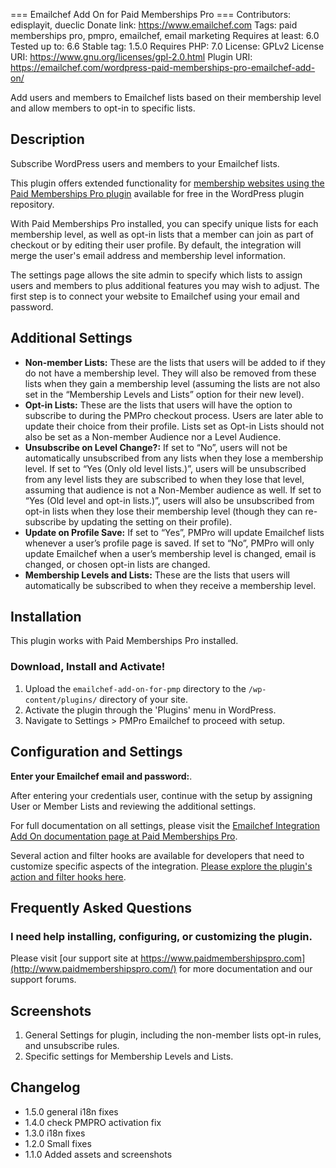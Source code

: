 === Emailchef Add On for Paid Memberships Pro ===
Contributors: edisplayit, dueclic
Donate link: https://www.emailchef.com
Tags: paid memberships pro, pmpro, emailchef, email marketing
Requires at least: 6.0
Tested up to: 6.6
Stable tag: 1.5.0
Requires PHP: 7.0
License: GPLv2
License URI: https://www.gnu.org/licenses/gpl-2.0.html
Plugin URI: https://emailchef.com/wordpress-paid-memberships-pro-emailchef-add-on/

Add users and members to Emailchef lists based on their membership level and allow members to opt-in to specific lists.

## Description

Subscribe WordPress users and members to your Emailchef lists.

This plugin offers extended functionality for [membership websites using the Paid Memberships Pro plugin](https://wordpress.org/plugins/paid-memberships-pro/) available for free in the WordPress plugin repository.

With Paid Memberships Pro installed, you can specify unique lists for each membership level, as well as opt-in lists that a member can join as part of checkout or by editing their user profile. By default, the integration will merge the user's email address and membership level information.

The settings page allows the site admin to specify which lists to assign users and members to plus additional features  you may wish to adjust. The first step is to connect your website to Emailchef using your email and password.

## Additional Settings

* **Non-member Lists:** These are the lists that users will be added to if they do not have a membership level. They will also be removed from these lists when they gain a membership level (assuming the lists are not also set in the “Membership Levels and Lists” option for their new level).
* **Opt-in Lists:** These are the lists that users will have the option to subscribe to during the PMPro checkout process. Users are later able to update their choice from their profile. Lists set as Opt-in Lists should not also be set as a Non-member Audience nor a Level Audience.
* **Unsubscribe on Level Change?:** If set to “No”, users will not be automatically unsubscribed from any lists when they lose a membership level. If set to “Yes (Only old level lists.)”, users will be unsubscribed from any level lists they are subscribed to when they lose that level, assuming that audience is not a Non-Member audience as well. If set to “Yes (Old level and opt-in lists.)”, users will also be unsubscribed from opt-in lists when they lose their membership level (though they can re-subscribe by updating the setting on their profile).
* **Update on Profile Save:** If set to “Yes”, PMPro will update Emailchef lists whenever a user’s profile page is saved. If set to “No”, PMPro will only update Emailchef when a user’s membership level is changed, email is changed, or chosen opt-in lists are changed.
* **Membership Levels and Lists:** These are the lists that users will automatically be subscribed to when they receive a membership level.

## Installation
This plugin works with Paid Memberships Pro installed.

### Download, Install and Activate!
1. Upload the `emailchef-add-on-for-pmp` directory to the `/wp-content/plugins/` directory of your site.
2. Activate the plugin through the 'Plugins' menu in WordPress.
3. Navigate to Settings > PMPro Emailchef to proceed with setup.

## Configuration and Settings

**Enter your Emailchef email and password:**.

After entering your credentials user, continue with the setup by assigning User or Member Lists and reviewing the additional settings.

For full documentation on all settings, please visit the [Emailchef Integration Add On documentation page at Paid Memberships Pro]().

Several action and filter hooks are available for developers that need to customize specific aspects of the integration. [Please explore the plugin's action and filter hooks here]().

## Frequently Asked Questions

### I need help installing, configuring, or customizing the plugin.

Please visit [our support site at https://www.paidmembershipspro.com](http://www.paidmembershipspro.com/) for more documentation and our support forums.

## Screenshots

1. General Settings for plugin, including the non-member lists opt-in rules, and unsubscribe rules.
2. Specific settings for Membership Levels and Lists.

## Changelog

* 1.5.0 general i18n fixes
* 1.4.0 check PMPRO activation fix
* 1.3.0 i18n fixes
* 1.2.0 Small fixes
* 1.1.0 Added assets and screenshots
